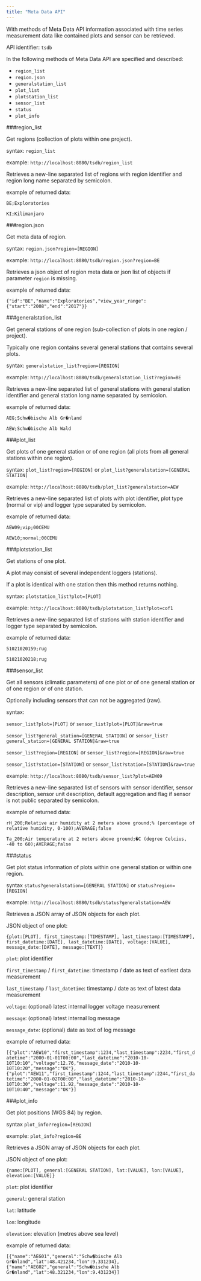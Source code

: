 ```yaml
---
title: "Meta Data API"
---
```


With methods of Meta Data API information associated with time series measurement data like contained plots and sensor can be retrieved.

API identifier: `tsdb`

In the following methods of Meta Data API are specified and described: 
* `region_list`
* `region.json` 
* `generalstation_list` 
* `plot_list`  
* `plotstation_list` 
* `sensor_list` 
* `status`
* `plot_info`

###region_list

Get regions (collection of plots within one project).

syntax: `region_list`

example: `http://localhost:8080/tsdb/region_list`

Retrieves a new-line separated list of regions with region identifier and region long name separated by semicolon.

example of returned data:

`BE;Exploratories`

`KI;Kilimanjaro`


###region.json

Get meta data of region.

syntax: `region.json?region=[REGION]`

example: `http://localhost:8080/tsdb/region.json?region=BE`

Retrieves a json object of region meta data or json list of objects if parameter `region` is missing.

example of returned data:

`{"id":"BE","name":"Exploratories","view_year_range":{"start":"2008","end":"2017"}}` 


###generalstation_list

Get general stations of one region (sub-collection of plots in one region / project). 

Typically one region contains several general stations that contains several plots. 

syntax: `generalstation_list?region=[REGION]`

example: `http://localhost:8080/tsdb/generalstation_list?region=BE`

Retrieves a new-line separated list of general stations with general station identifier and general station long name separated by semicolon.

example of returned data:

`AEG;Schw�bische Alb Gr�nland`

`AEW;Schw�bische Alb Wald`


###plot_list

Get plots of one general station or of one region (all plots from all general stations within one region).

syntax: `plot_list?region=[REGION]` or `plot_list?generalstation=[GENERAL STATION]`

example: `http://localhost:8080/tsdb/plot_list?generalstation=AEW` 

Retrieves a new-line separated list of plots with plot identifier, plot type (normal or vip) and logger type separated by semicolon.

example of returned data:

`AEW09;vip;00CEMU`

`AEW10;normal;00CEMU`


###plotstation_list

Get stations of one plot.

A plot may consist of several independent loggers (stations).

If a plot is identical with one station then this method returns nothing.

syntax: `plotstation_list?plot=[PLOT]`

example: `http://localhost:8080/tsdb/plotstation_list?plot=cof1`

Retrieves a new-line separated list of stations with station identifier and logger type separated by semicolon.

example of returned data:

`51021020159;rug`

`51021020218;rug`


###sensor_list

Get all sensors (climatic parameters) of one plot or of one general station or of one region or of one station.

Optionally including sensors that can not be aggregated (raw).

syntax: 

`sensor_list?plot=[PLOT]` or `sensor_list?plot=[PLOT]&raw=true`

`sensor_list?general_station=[GENERAL STATION]` or `sensor_list?general_station=[GENERAL STATION]&raw=true`

`sensor_list?region=[REGION]` or `sensor_list?region=[REGION]&raw=true`

`sensor_list?station=[STATION]` or `sensor_list?station=[STATION]&raw=true`

example: `http://localhost:8080/tsdb/sensor_list?plot=AEW09`

Retrieves a new-line separated list of sensors with sensor identifier, sensor description, sensor unit description, default aggregation and flag if sensor is not public separated by semicolon.

example of returned data:

`rH_200;Relative air humidity at 2 meters above ground;% (percentage of relative humidity, 0-100);AVERAGE;false`

`Ta_200;Air temperature at 2 meters above ground;�C (degree Celcius, -40 to 60);AVERAGE;false`


###status

Get plot status information of plots within one general station or within one region.

syntax `status?generalstation=[GENERAL STATION]` or `status?region=[REGION]`

example: `http://localhost:8080/tsdb/status?generalstation=AEW`

Retrieves a JSON array of JSON objects for each plot.

JSON object of one plot: 

`{plot:[PLOT], first_timestamp:[TIMESTAMP], last_timestamp:[TIMESTAMP], first_datetime:[DATE], last_datetime:[DATE], voltage:[VALUE], message_date:[DATE], message:[TEXT]}`

`plot`: plot identifier

`first_timestamp` / `first_datetime`: timestamp / date as text of earliest data measurement

`last_timestamp` / `last_datetime`: timestamp / date as text of latest data measurement

`voltage`: (optional) latest internal logger voltage measurement

`message`: (optional) latest internal log message

`message_date`: (optional) date as text of log message

example of returned data:

`[{"plot":"AEW10","first_timestamp":1234,"last_timestamp":2234,"first_datetime":"2000-01-01T00:00","last_datetime":"2010-10-10T10:10","voltage":12.76,"message_date":"2010-10-10T10:20","message":"OK"},{"plot":"AEW11","first_timestamp":1244,"last_timestamp":2244,"first_datetime":"2000-01-02T00:00","last_datetime":"2010-10-10T10:30","voltage":11.92,"message_date":"2010-10-10T10:40","message":"OK"}]`


###plot_info

Get plot positions (WGS 84) by region.

syntax `plot_info?region=[REGION]`

example: `plot_info?region=BE`

Retrieves a JSON array of JSON objects for each plot.

JSON object of one plot: 

`{name:[PLOT], general:[GENERAL STATION], lat:[VALUE], lon:[VALUE], elevation:[VALUE]}`

`plot`: plot identifier

`general`: general station

`lat`: latitude 

`lon`: longitude

`elevation`: elevation (metres above sea level)

example of returned data:

`[{"name":"AEG01","general":"Schw�bische Alb Gr�nland","lat":48.421234,"lon":9.331234},{"name":"AEG02","general":"Schw�bische Alb Gr�nland","lat":48.321234,"lon":9.431234}]`
